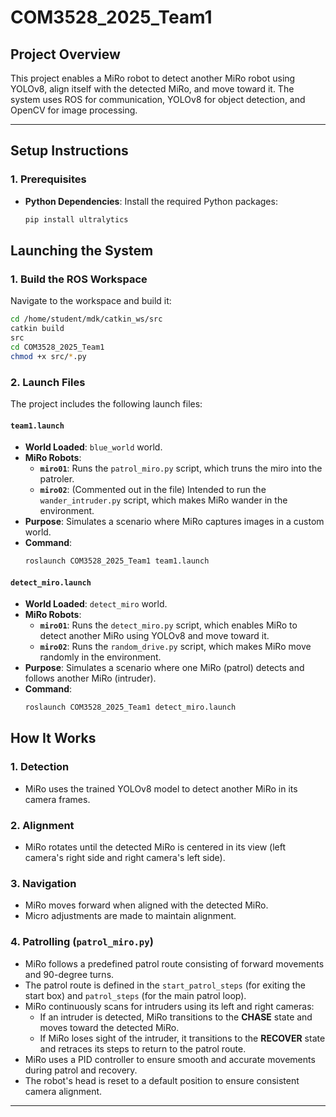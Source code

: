 # COM3528_2025_Team1

## Project Overview
This project enables a MiRo robot to detect another MiRo robot using YOLOv8, align itself with the detected MiRo, and move toward it. The system uses ROS for communication, YOLOv8 for object detection, and OpenCV for image processing.

---

## Setup Instructions

### 1. Prerequisites
- **Python Dependencies**: Install the required Python packages:
  ```bash
  pip install ultralytics 
  ```

## Launching the System

### 1. Build the ROS Workspace
Navigate to the workspace and build it:
```bash
cd /home/student/mdk/catkin_ws/src
catkin build
src
cd COM3528_2025_Team1
chmod +x src/*.py
```

### 2. Launch Files
The project includes the following launch files:


#### **`team1.launch`**
- **World Loaded**: `blue_world` world.
- **MiRo Robots**:
  - **`miro01`**: Runs the `patrol_miro.py` script, which truns the miro into the patroler.
  - **`miro02`**: (Commented out in the file) Intended to run the `wander_intruder.py` script, which makes MiRo wander in the environment.
- **Purpose**: Simulates a scenario where MiRo captures images in a custom world.
- **Command**:
  ```bash
  roslaunch COM3528_2025_Team1 team1.launch

#### **`detect_miro.launch`**
- **World Loaded**: `detect_miro` world.
- **MiRo Robots**:
  - **`miro01`**: Runs the `detect_miro.py` script, which enables MiRo to detect another MiRo using YOLOv8 and move toward it.
  - **`miro02`**: Runs the `random_drive.py` script, which makes MiRo move randomly in the environment.
- **Purpose**: Simulates a scenario where one MiRo (patrol) detects and follows another MiRo (intruder).
- **Command**:
  ```bash
  roslaunch COM3528_2025_Team1 detect_miro.launch
  ```

## How It Works

### 1. **Detection**
- MiRo uses the trained YOLOv8 model to detect another MiRo in its camera frames.

### 2. **Alignment**
- MiRo rotates until the detected MiRo is centered in its view (left camera's right side and right camera's left side).

### 3. **Navigation**
- MiRo moves forward when aligned with the detected MiRo.
- Micro adjustments are made to maintain alignment.

### 4. **Patrolling (`patrol_miro.py`)**
- MiRo follows a predefined patrol route consisting of forward movements and 90-degree turns.
- The patrol route is defined in the `start_patrol_steps` (for exiting the start box) and `patrol_steps` (for the main patrol loop).
- MiRo continuously scans for intruders using its left and right cameras:
  - If an intruder is detected, MiRo transitions to the **CHASE** state and moves toward the detected MiRo.
  - If MiRo loses sight of the intruder, it transitions to the **RECOVER** state and retraces its steps to return to the patrol route.
- MiRo uses a PID controller to ensure smooth and accurate movements during patrol and recovery.
- The robot's head is reset to a default position to ensure consistent camera alignment.

---